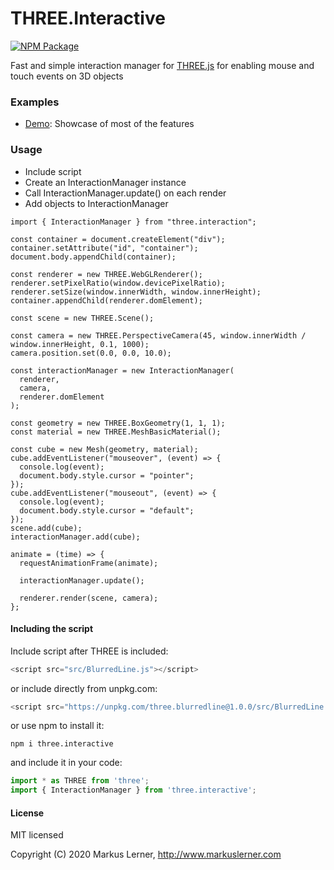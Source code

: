 # THREE.Interactive

[![NPM Package](https://img.shields.io/npm/v/three.interactive.svg?style=flat)](https://www.npmjs.com/package/three.interactive)

Fast and simple interaction manager for [THREE.js](https://github.com/mrdoob/three.js/) for enabling mouse and touch events on 3D objects


### Examples ####

* [Demo](https://www.markuslerner.com/github/three.interactive/examples/index.html): Showcase of most of the features

### Usage ####

* Include script
* Create an InteractionManager instance
* Call InteractionManager.update() on each render
* Add objects to InteractionManager

```
import { InteractionManager } from "three.interaction";

const container = document.createElement("div");
container.setAttribute("id", "container");
document.body.appendChild(container);

const renderer = new THREE.WebGLRenderer();
renderer.setPixelRatio(window.devicePixelRatio);
renderer.setSize(window.innerWidth, window.innerHeight);
container.appendChild(renderer.domElement);

const scene = new THREE.Scene();

const camera = new THREE.PerspectiveCamera(45, window.innerWidth / window.innerHeight, 0.1, 1000);
camera.position.set(0.0, 0.0, 10.0);

const interactionManager = new InteractionManager(
  renderer,
  camera,
  renderer.domElement
);

const geometry = new THREE.BoxGeometry(1, 1, 1);
const material = new THREE.MeshBasicMaterial();

const cube = new Mesh(geometry, material);
cube.addEventListener("mouseover", (event) => {
  console.log(event);
  document.body.style.cursor = "pointer";
});
cube.addEventListener("mouseout", (event) => {
  console.log(event);
  document.body.style.cursor = "default";
});
scene.add(cube);
interactionManager.add(cube);

animate = (time) => {
  requestAnimationFrame(animate);

  interactionManager.update();

  renderer.render(scene, camera);
};
```


#### Including the script ####

Include script after THREE is included:

```js
<script src="src/BlurredLine.js"></script>
```

or include directly from unpkg.com:

```js
<script src="https://unpkg.com/three.blurredline@1.0.0/src/BlurredLine.js"></script>
```

or use npm to install it:

```
npm i three.interactive
```

and include it in your code:
```js
import * as THREE from 'three';
import { InteractionManager } from 'three.interactive';
```



#### License ####

MIT licensed

Copyright (C) 2020 Markus Lerner, http://www.markuslerner.com

